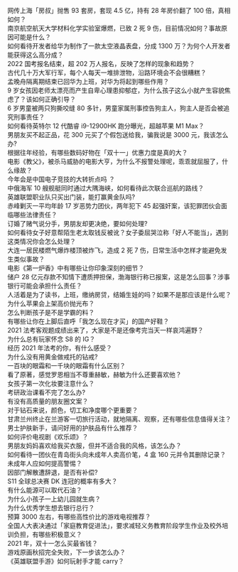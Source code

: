 网传上海「房叔」抛售 93 套房，套现 4.5 亿，持有 28 年房价翻了 100 倍，真相如何？  
南京航空航天大学材料化学实验室爆燃，已致 2 死 9 伤，目前情况如何？事故原因可能是什么？  
如何看待开发者给华为制作了一款太空液晶表盘，分成 1300 万？为何个人开发者能获得这么高分成？  
2022 国考报名结束，超 202 万人报名，反映了怎样的现象和趋势？  
古代几十万大军行军，每个人每天一堆排泄物，沿路环境会不会很糟糕？  
孟晚舟隔离期结束已回华为上班，对华为将起到哪些作用？  
9 岁女孩因老师太漂亮而产生自卑心理患抑郁症，为什么孩子这么小就产生容貌焦虑了？该如何正确引导？  
6 岁男童被两只狗撕咬缝 80 多针，男童家属刑事控告狗主人，狗主人是否会被追究刑事责任？  
如何看待英特尔 12 代酷睿 i9-12900HK 跑分曝光，超越苹果 M1 Max？  
男朋友买不起正品，花 300 元买了个假包送给我，骗我说是 3000 元，我该怎么办?  
根据往年经验，有哪些数码好物在「双十一」优惠力度是真的大？  
电影《教父》，被杀马威胁的电影大亨，为什么不报警处理呢，乖乖就屈服了，什么缘故？  
今年会是中国电子竞技的大转折点吗 ？  
中俄海军 10 艘舰艇同时通过大隅海峡，如何看待此次联合巡航的路线？  
英雄联盟职业队只买出门装，能打赢黄金队吗?  
赤峰剿灭一平均年龄 17 岁恶势力团伙，两年犯下 45 起强奸案，该犯罪团伙会面临哪些法律责任？  
订婚了赌气说分手，男朋友却更决绝，要如何处理?  
如何看待女子好意帮陌生老太取钱反被讹？女子委屈哭泣称「好人不能当」，遇到这类情况你会怎么处理？  
大连一居民楼燃气爆炸楼顶被炸飞，造成 2 死 7 伤，日常生活中怎样才能避免发生类似事故？  
电影《第一炉香》中有哪些让你印象深刻的细节？  
储户 28 亿元存款不知情下遭质押担保，渤海银行称已报案，这是怎么回事？涉事银行可能会承担什么责任？  
人活着是为了读书，上班，缴纳房贷，结婚生娃的吗？如果不是那应该是什么呢？  
为什么苹果会上架高价抛光布？  
怎么判断孩子是不是学霸的料？  
有哪些让你在上脚后直呼「我怎么现在才买」的国产好鞋？  
2021 法考客观题成绩出来了，大家是不是还像考完当天一样哀鸿遍野？  
为什么总有玩家怀念 S8 的 IG？  
经历 2021 年法考的你，有什么感受？  
为什么没有用黄金做戒托的钻戒?  
一百块的眼霜和一千块的眼霜有什么区别？  
看了原著，感觉罗恩相当不尊重赫敏，赫敏为什么还要喜欢他？  
女孩子第一次化妆要注意什么？  
考研政治课看不完了怎么办?  
有没有高质量的朋友圈文案？  
对于钻石来说，颜色，切工和净度哪个更重要？  
甘肃兰州终止在兰游客一切旅行活动，就地隔离、观察，还有哪些信息值得关注？  
男士护肤新手，请问好用的护肤品有什么推荐？  
如何评价电视剧《欢乐颂》？  
男朋友妈妈喜欢给我买衣服，但并不适合我的风格，该怎么办？  
如何看待一团伙在青岛街头向未成年人卖高价笔，4 盒 160 元并令其删除记录？未成年人应如何提高警惕？  
因部门解散遭辞退，是否有补偿?  
S11 全球总决赛 DK 连冠的概率有多大？  
有什么能源可以取代石油？  
为什么小孩子一上幼儿园就生病？  
为什么优秀学生想去银行总行？  
预算 3000 左右，有哪些高性价比的游戏电视推荐？  
全国人大表决通过「家庭教育促进法」，要求减轻义务教育阶段学生作业及校外培训负担，有哪些积极意义？  
2021 年，双十一怎么买最省钱？  
游戏原画秋招完全失败，下一步该怎么办？  
《英雄联盟手游》如何玩射手才能 carry？  
